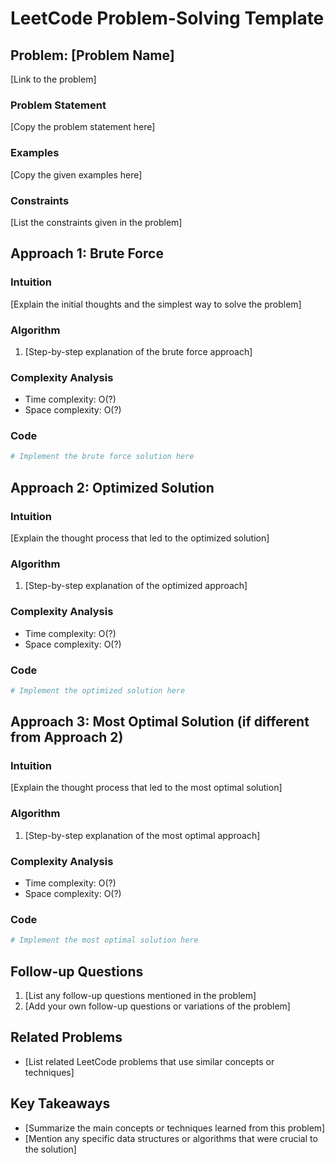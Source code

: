 # LeetCode Problem-Solving Template

## Problem: [Problem Name]

[Link to the problem]

### Problem Statement

[Copy the problem statement here]

### Examples

[Copy the given examples here]

### Constraints

[List the constraints given in the problem]

## Approach 1: Brute Force

### Intuition

[Explain the initial thoughts and the simplest way to solve the problem]

### Algorithm

1. [Step-by-step explanation of the brute force approach]

### Complexity Analysis

- Time complexity: O(?)
- Space complexity: O(?)

### Code

```python
# Implement the brute force solution here
```

## Approach 2: Optimized Solution

### Intuition

[Explain the thought process that led to the optimized solution]

### Algorithm

1. [Step-by-step explanation of the optimized approach]

### Complexity Analysis

- Time complexity: O(?)
- Space complexity: O(?)

### Code

```python
# Implement the optimized solution here
```

## Approach 3: Most Optimal Solution (if different from Approach 2)

### Intuition

[Explain the thought process that led to the most optimal solution]

### Algorithm

1. [Step-by-step explanation of the most optimal approach]

### Complexity Analysis

- Time complexity: O(?)
- Space complexity: O(?)

### Code

```python
# Implement the most optimal solution here
```

## Follow-up Questions

1. [List any follow-up questions mentioned in the problem]
2. [Add your own follow-up questions or variations of the problem]

## Related Problems

- [List related LeetCode problems that use similar concepts or techniques]

## Key Takeaways

- [Summarize the main concepts or techniques learned from this problem]
- [Mention any specific data structures or algorithms that were crucial to the solution]
